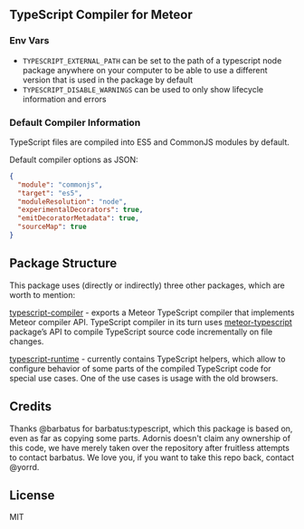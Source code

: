 ## TypeScript Compiler for Meteor

### Env Vars

- `TYPESCRIPT_EXTERNAL_PATH` can be set to the path of a typescript node package anywhere on your computer to be able to use a different version that is used in the package by default
- `TYPESCRIPT_DISABLE_WARNINGS` can be used to only show lifecycle information and errors

### Default Compiler Information

TypeScript files are compiled into ES5 and CommonJS modules by default.

Default compiler options as JSON:

```json
{
  "module": "commonjs",
  "target": "es5",
  "moduleResolution": "node",
  "experimentalDecorators": true,
  "emitDecoratorMetadata": true,
  "sourceMap": true
}
```

## Package Structure

This package uses (directly or indirectly) three other packages, which are worth to mention:

[typescript-compiler](https://github.com/adornis/typescript-compiler) - exports a Meteor TypeScript compiler that implements Meteor compiler API. TypeScript compiler in its turn uses [meteor-typescript](https://github.com/adornis/meteor-typescript) package’s API
to compile TypeScript source code incrementally on file changes.

[typescript-runtime](https://github.com/adornis/typescript-runtime) - currently contains TypeScript helpers,
which allow to configure behavior of some parts of the compiled TypeScript code for special use cases. One of the use cases is usage with the old browsers.

## Credits

Thanks @barbatus for barbatus:typescript, which this package is based on, even as far as copying some parts.
Adornis doesn't claim any ownership of this code, we have merely taken over the repository after fruitless attempts to contact barbatus.
We love you, if you want to take this repo back, contact @yorrd.

## License

MIT
